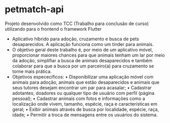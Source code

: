 # petmatch-api
Projeto desenvolvido como TCC (Trabalho para conclusão de curso) utilizando para o frontend o framework Flutter 
- Aplicativo híbrido para adoção, cruzamento e busca de pets desaparecidos. A aplicação funciona como um tinder para animais. 
- O objetivo geral deste trabalho é, por meio de um aplicativo móvel, proporcionar maiores chances para que animais tenham um lar por meio da adoção, 
simplifiar a busca de animais desaparecidos e também colaborar para que a busca por um parceiro(a) para cruzamento se torne mais prática. 
- Objetivos espececíficos: 
• Disponibilizar uma aplicação móvel com animais para adoção, animais que estão desaparecidos e animais que seus tutores desejam encontrar um par para acasalar; 
• Cadastrar adotantes, doadores ou qualquer tipo de usuário com perfil (página pessoal); 
• Cadastrar animais com fotos e informações como a localização onde vivem, tamanho, espécie, raça e características em geral; 
• Exibir animais através de busca por localidade, espécie, raça, idade; • Permitir a troca de mensagens entre os usuários do sistema.

